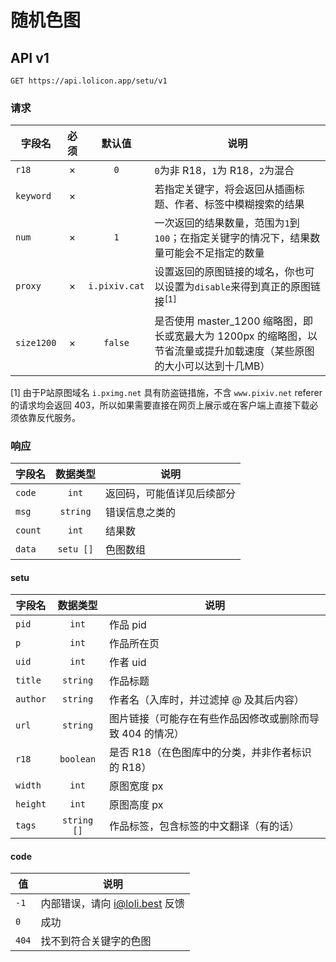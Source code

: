 # 随机色图

## API v1

```http
GET https://api.lolicon.app/setu/v1
```

### 请求

| 字段名     | 必须  |    默认值     | 说明                                                                                                                  |
| ---------- | :---: | :-----------: | --------------------------------------------------------------------------------------------------------------------- |
| `r18`      |   ×   |      `0`      | `0`为非 R18，`1`为 R18，`2`为混合                                                                                     |
| `keyword`  |   ×   |               | 若指定关键字，将会返回从插画标题、作者、标签中模糊搜索的结果                                                          |
| `num`      |   ×   |      `1`      | 一次返回的结果数量，范围为`1`到`100`；在指定关键字的情况下，结果数量可能会不足指定的数量                              |
| `proxy`    |   ×   | `i.pixiv.cat` | 设置返回的原图链接的域名，你也可以设置为`disable`来得到真正的原图链接<span class="expm"><sup>[1]</sup></span>         |
| `size1200` |   ×   |    `false`    | 是否使用 master_1200 缩略图，即长或宽最大为 1200px 的缩略图，以节省流量或提升加载速度（某些原图的大小可以达到十几MB） |

<span class="expm">[1]</span> 由于P站原图域名 `i.pximg.net` 具有防盗链措施，不含 `www.pixiv.net` referer 的请求均会返回 403，所以如果需要直接在网页上展示或在客户端上直接下载必须依靠反代服务。

### 响应

| 字段名  | 数据类型  | 说明                       |
| ------- | :-------: | -------------------------- |
| `code`  |   `int`   | 返回码，可能值详见后续部分 |
| `msg`   | `string`  | 错误信息之类的             |
| `count` |   `int`   | 结果数                     |
| `data`  | `setu []` | 色图数组                   |

#### setu

| 字段名   |  数据类型   | 说明                                                      |
| -------- | :---------: | --------------------------------------------------------- |
| `pid`    |    `int`    | 作品 pid                                                  |
| `p`      |    `int`    | 作品所在页                                                |
| `uid`    |    `int`    | 作者 uid                                                  |
| `title`  |  `string`   | 作品标题                                                  |
| `author` |  `string`   | 作者名（入库时，并过滤掉 @ 及其后内容）                   |
| `url`    |  `string`   | 图片链接（可能存在有些作品因修改或删除而导致 404 的情况） |
| `r18`    |  `boolean`  | 是否 R18（在色图库中的分类，并非作者标识的 R18）          |
| `width`  |    `int`    | 原图宽度 px                                               |
| `height` |    `int`    | 原图高度 px                                               |
| `tags`   | `string []` | 作品标签，包含标签的中文翻译（有的话）                    |

#### code

| 值    | 说明                            |
| ----- | ------------------------------- |
| `-1`  | 内部错误，请向 i@loli.best 反馈 |
| `0`   | 成功                            |
| `404` | 找不到符合关键字的色图          |
